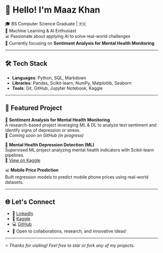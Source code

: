 # 👋 Hello! I'm Maaz Khan

🎓 BS Computer Science Graduate | 🇵🇰  
🤖 Machine Learning & AI Enthusiast  
📊 Passionate about applying AI to solve real-world challenges  
📍 Currently focusing on **Sentiment Analysis for Mental Health Monitoring**

---

## 🛠️ Tech Stack

- **Languages**: Python, SQL, Markdown  
- **Libraries**: Pandas, Scikit-learn, NumPy, Matplotlib, Seaborn  
- **Tools**: Git, GitHub, Jupyter Notebook, Kaggle  

---

## 🚀 Featured Project

🔬 **Sentiment Analysis for Mental Health Monitoring**  
A research-based project leveraging ML & DL to analyze text sentiment and identify signs of depression or stress.  
📎 *Coming soon on GitHub (in progress)*  

📱 **Mental Health Depression Detection (ML)**  
Supervised ML project analyzing mental health indicators with Scikit-learn pipelines.  
📎 [View on Kaggle](https://www.kaggle.com/code/maazkhan636/mental-health-depression-detection-using-ml/notebook)  

📊 **Mobile Price Prediction**  
Built regression models to predict mobile phone prices using real-world datasets. 

---

## 🌐 Let's Connect

- 🔗 [LinkedIn](https://www.linkedin.com/in/maazkhano)  
- 🧠 [Kaggle](https://www.kaggle.com/maazkhan636)  
- 💻 [GitHub](https://github.com/maazkhano)  
- 💬 Open to collaborations, research, and innovative ideas!

---

⭐️ *Thanks for visiting! Feel free to star or fork any of my projects.*
